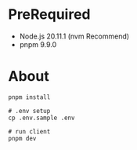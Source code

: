# PreRequired

- Node.js 20.11.1 (nvm Recommend)
- pnpm 9.9.0

# About

```shell
pnpm install

# .env setup
cp .env.sample .env

# run client
pnpm dev
```
